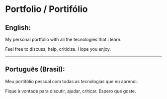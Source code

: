 # Portfolio / Portifólio

<h2>English:</h2>
<p>
My personal portfolio with all the tecnologies that i learn.

Feel free to discuss, help, criticize. Hope you enjoy.
</p>

-------------------------------------------------------------------

<h2>Português (Brasil):</h2>
<p>
Meu portifólio pessoal com todas as tecnologias que eu aprendi.

Fique à vontade para discutir, ajudar, criticar. Espero que goste.
</p>